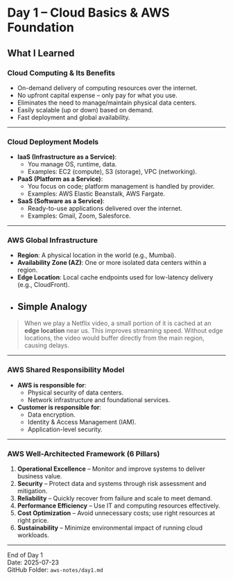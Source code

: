 #  Day 1 – Cloud Basics & AWS Foundation

## What I Learned

###  Cloud Computing & Its Benefits
- On-demand delivery of computing resources over the internet.
- No upfront capital expense – only pay for what you use.
- Eliminates the need to manage/maintain physical data centers.
- Easily scalable (up or down) based on demand.
- Fast deployment and global availability.
---
###  Cloud Deployment Models
- **IaaS (Infrastructure as a Service)**: 
  - You manage OS, runtime, data.
  - Examples: EC2 (compute), S3 (storage), VPC (networking).
- **PaaS (Platform as a Service)**:
  - You focus on code; platform management is handled by provider.
  - Examples: AWS Elastic Beanstalk, AWS Fargate.
- **SaaS (Software as a Service)**:
  - Ready-to-use applications delivered over the internet.
  - Examples: Gmail, Zoom, Salesforce.
---
###  AWS Global Infrastructure
- **Region**: A physical location in the world (e.g., Mumbai).
- **Availability Zone (AZ)**: One or more isolated data centers within a region.
- **Edge Location**: Local cache endpoints used for low-latency delivery (e.g., CloudFront).
- ##  Simple Analogy

> When we play a Netflix video, a small portion of it is cached at an **edge location** near us. This improves streaming speed. Without edge locations, the video would buffer directly from the main region, causing delays.

---

###  AWS Shared Responsibility Model
- **AWS is responsible for**:
  - Physical security of data centers.
  - Network infrastructure and foundational services.
- **Customer is responsible for**:
  - Data encryption.
  - Identity & Access Management (IAM).
  - Application-level security.
---
###  AWS Well-Architected Framework (6 Pillars)
1. **Operational Excellence** – Monitor and improve systems to deliver business value.
2. **Security** – Protect data and systems through risk assessment and mitigation.
3. **Reliability** – Quickly recover from failure and scale to meet demand.
4. **Performance Efficiency** – Use IT and computing resources effectively.
5. **Cost Optimization** – Avoid unnecessary costs; use right resources at right price.
6. **Sustainability** – Minimize environmental impact of running cloud workloads.

---

End of Day 1  
Date: 2025-07-23  
GitHub Folder: `aws-notes/day1.md`
